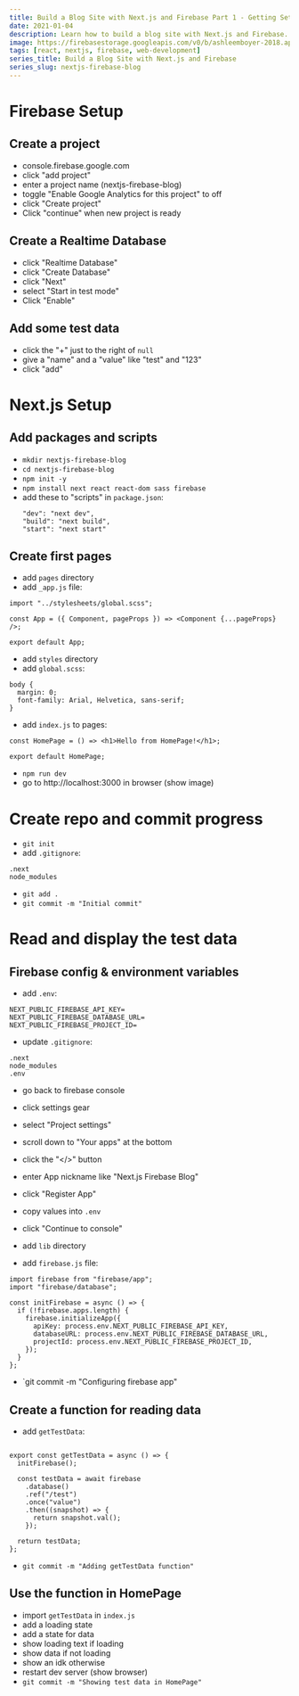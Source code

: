 ```yaml
---
title: Build a Blog Site with Next.js and Firebase Part 1 - Getting Set Up
date: 2021-01-04
description: Learn how to build a blog site with Next.js and Firebase.
image: https://firebasestorage.googleapis.com/v0/b/ashleemboyer-2018.appspot.com/o/headers%2F2021%2F01%2FNextFirebasePart1.png?alt=media&token=05dc0570-ae65-4ea5-87e9-3742348bd5ff
tags: [react, nextjs, firebase, web-development]
series_title: Build a Blog Site with Next.js and Firebase
series_slug: nextjs-firebase-blog
---
```


# Firebase Setup

## Create a project

- console.firebase.google.com
- click "add project"
- enter a project name (nextjs-firebase-blog)
- toggle "Enable Google Analytics for this project" to off
- click "Create project"
- Click "continue" when new project is ready

## Create a Realtime Database

- click "Realtime Database"
- click "Create Database"
- click "Next"
- select "Start in test mode"
- Click "Enable"

## Add some test data

- click the "+" just to the right of `null`
- give a "name" and a "value" like "test" and "123"
- click "add"

# Next.js Setup

## Add packages and scripts

- `mkdir nextjs-firebase-blog`
- `cd nextjs-firebase-blog`
- `npm init -y`
- `npm install next react react-dom sass firebase`
- add these to "scripts" in `package.json`:
  ```
  "dev": "next dev",
  "build": "next build",
  "start": "next start"
  ```

## Create first pages

- add `pages` directory
- add `_app.js` file:

```
import "../stylesheets/global.scss";

const App = ({ Component, pageProps }) => <Component {...pageProps} />;

export default App;
```

- add `styles` directory
- add `global.scss`:

```
body {
  margin: 0;
  font-family: Arial, Helvetica, sans-serif;
}
```

- add `index.js` to pages:

```
const HomePage = () => <h1>Hello from HomePage!</h1>;

export default HomePage;
```

- `npm run dev`
- go to http://localhost:3000 in browser (show image)

# Create repo and commit progress

- `git init`
- add `.gitignore`:

```
.next
node_modules
```

- `git add .`
- `git commit -m "Initial commit"`

# Read and display the test data

## Firebase config & environment variables

- add `.env`:

```
NEXT_PUBLIC_FIREBASE_API_KEY=
NEXT_PUBLIC_FIREBASE_DATABASE_URL=
NEXT_PUBLIC_FIREBASE_PROJECT_ID=
```

- update `.gitignore`:

```
.next
node_modules
.env
```

- go back to firebase console
- click settings gear
- select "Project settings"
- scroll down to "Your apps" at the bottom
- click the "</>" button
- enter App nickname like "Next.js Firebase Blog"
- click "Register App"
- copy values into `.env`
- click "Continue to console"

- add `lib` directory
- add `firebase.js` file:

```
import firebase from "firebase/app";
import "firebase/database";

const initFirebase = async () => {
  if (!firebase.apps.length) {
    firebase.initializeApp({
      apiKey: process.env.NEXT_PUBLIC_FIREBASE_API_KEY,
      databaseURL: process.env.NEXT_PUBLIC_FIREBASE_DATABASE_URL,
      projectId: process.env.NEXT_PUBLIC_FIREBASE_PROJECT_ID,
    });
  }
};
```

- `git commit -m "Configuring firebase app"

## Create a function for reading data

- add `getTestData`:

```

export const getTestData = async () => {
  initFirebase();

  const testData = await firebase
    .database()
    .ref("/test")
    .once("value")
    .then((snapshot) => {
      return snapshot.val();
    });

  return testData;
};
```

- `git commit -m "Adding getTestData function"`

## Use the function in HomePage

- import `getTestData` in `index.js`
- add a loading state
- add a state for data
- show loading text if loading
- show data if not loading
- show an idk otherwise
- restart dev server (show browser)
- `git commit -m "Showing test data in HomePage"`
